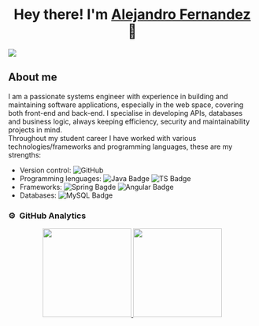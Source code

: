 <div align="center">
<h1 align="center">Hey there! I'm <a target="_blank" href="https://www.ing-fernandez.com">Alejandro Fernandez</a> 👋</h1>
</div>
<img src="https://i.imgur.com/JcrzRqY.png">

## About me
I am a passionate systems engineer with experience in building and maintaining software applications, especially in the web space, covering both front-end and back-end. I specialise in developing APIs, databases and business logic, always keeping efficiency, security and maintainability projects in mind.<br>
Throughout my student career I have worked with various technologies/frameworks and programming languages, these are my strengths:
- Version control: ![GitHub](https://img.shields.io/badge/github-%23121011.svg?style=for-the-badge&logo=github&logoColor=white)
- Programming lenguages: ![Java Badge](https://img.shields.io/badge/Java-ED8B00?style=for-the-badge&logo=openjdk&logoColor=white)  ![TS Badge](https://img.shields.io/badge/TypeScript-007ACC?style=for-the-badge&logo=typescript&logoColor=white)
- Frameworks: ![Spring Bagde](https://img.shields.io/badge/Spring-6DB33F?style=for-the-badge&logo=spring&logoColor=white) ![Angular Badge](https://img.shields.io/badge/Angular-DD0031?style=for-the-badge&logo=angular&logoColor=white)
- Databases: ![MySQL Badge](https://img.shields.io/badge/MySQL-014ba0?style=for-the-badge&logo=mysql&logoColor=white)


### ⚙️ &nbsp;GitHub Analytics
<p align="center">
  <a href="https://github.com/AlejFernandezV">
    <img height="180em" src="https://github-readme-stats-eight-theta.vercel.app/api?username=AlejFernandezV&show_icons=true&theme=react&include_all_commits=true&count_private=true"/>
    <img height="180em" src="https://github-readme-stats-eight-theta.vercel.app/api/top-langs/?username=AlejFernandezV&layout=compact&langs_count=8&theme=react"/>
  </a>
</p>
